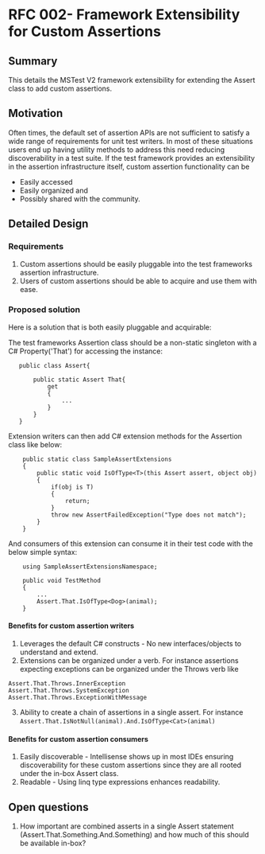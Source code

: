 # RFC 002- Framework Extensibility for Custom Assertions

## Summary
This details the MSTest V2 framework extensibility for extending the Assert class to add custom assertions.  

## Motivation
Often times, the default set of assertion APIs are not sufficient to satisfy a wide range of requirements for unit test writers. In most of these situations users end up having utility methods to address this need reducing discoverability in a test suite. If the test framework provides an extensibility in the assertion infrastructure itself, custom assertion functionality can be 
* Easily accessed
* Easily organized and 
* Possibly shared with the community.

## Detailed Design

### Requirements
1. Custom assertions should be easily pluggable into the test frameworks assertion infrastructure.
2. Users of custom assertions should be able to acquire and use them with ease.

### Proposed solution
 Here is a solution that is both easily pluggable and acquirable:

 The test frameworks Assertion class should be a non-static singleton with a C# Property('That') for accessing the instance:
 ```
    public class Assert{

        public static Assert That{
            get
            {
                ...
            }
        }
    }
 ```

Extension writers can then add C# extension methods for the Assertion class like below:
```
    public static class SampleAssertExtensions
    {
        public static void IsOfType<T>(this Assert assert, object obj)
        {
            if(obj is T)
            {
                return;
            }
            throw new AssertFailedException("Type does not match");
        }
    }
```

And consumers of this extension can consume it in their test code with the below simple syntax:
```
    using SampleAssertExtensionsNamespace;
    
    public void TestMethod
    {
        ...
        Assert.That.IsOfType<Dog>(animal);
    }
```

#### Benefits for custom assertion writers
1. Leverages the default C# constructs - No new interfaces/objects to understand and extend.
2. Extensions can be organized under a verb. For instance assertions expecting exceptions can be organized under the Throws verb like
```
Assert.That.Throws.InnerException
Assert.That.Throws.SystemException
Assert.That.Throws.ExceptionWithMessage
```
3. Ability to create a chain of assertions in a single assert. For instance 
`Assert.That.IsNotNull(animal).And.IsOfType<Cat>(animal)`

#### Benefits for custom assertion consumers
1. Easily discoverable - Intellisense shows up in most IDEs ensuring discoverability for these custom assertions since they are all rooted under the in-box Assert class.
2. Readable - Using linq type expressions enhances readability.

## Open questions
1. How important are combined asserts in a single Assert statement (Assert.That.Something.And.Something) and how much of this should be available in-box?
